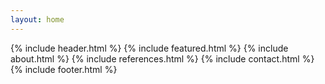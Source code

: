 ```yaml
---
layout: home
---
```


{% include header.html %}
{% include featured.html %}
{% include about.html %}
{% include references.html %}
{% include contact.html %}
{% include footer.html %}

